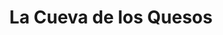 ---
title: "La Cueva de los Quesos"
url: /arenas-de-cabrales/la-cueva-de-los-quesos/
shop: charcutería
---